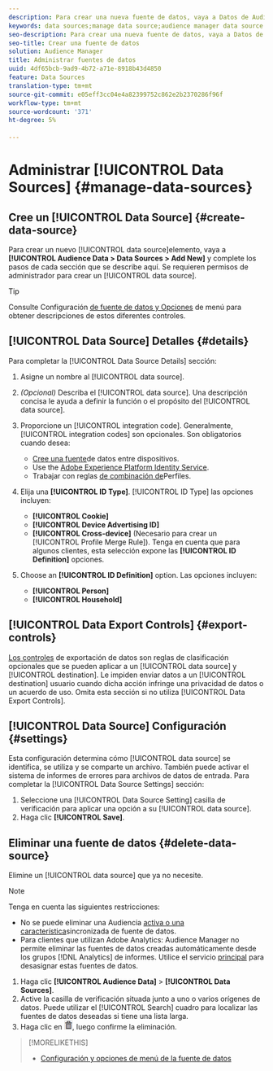 ```yaml
---
description: Para crear una nueva fuente de datos, vaya a Datos de Audiencia > Fuentes de datos > Añadir nueva y complete los pasos para cada sección que se describe aquí. Se necesitan permisos de administrador para crear una fuente de datos.
keywords: data sources;manage data source;audience manager data source
seo-description: Para crear una nueva fuente de datos, vaya a Datos de Audiencia > Fuentes de datos > Añadir nueva y complete los pasos para cada sección que se describe aquí. Se necesitan permisos de administrador para crear una fuente de datos.
seo-title: Crear una fuente de datos
solution: Audience Manager
title: Administrar fuentes de datos
uuid: 4df65bcb-9ad9-4b72-a71e-8918b43d4850
feature: Data Sources
translation-type: tm+mt
source-git-commit: e05eff3cc04e4a82399752c862e2b2370286f96f
workflow-type: tm+mt
source-wordcount: '371'
ht-degree: 5%

---
```



# Administrar [!UICONTROL Data Sources] {#manage-data-sources}

## Cree un [!UICONTROL Data Source] {#create-data-source}

Para crear un nuevo [!UICONTROL data source]elemento, vaya a **[!UICONTROL Audience Data > Data Sources > Add New]** y complete los pasos de cada sección que se describe aquí. Se requieren permisos de administrador para crear un [!UICONTROL data source].

<!-- create-datasource.xml -->

>[!TIP]
>
>Consulte Configuración [de fuente de datos y Opciones](../features/datasources-list-and-settings.md#settings-menu-options) de menú para obtener descripciones de estos diferentes controles.

## [!UICONTROL Data Source] Detalles {#details}

Para completar la [!UICONTROL Data Source Details] sección:

1. Asigne un nombre al [!UICONTROL data source].
1. *(Opcional)* Describa el [!UICONTROL data source]. Una descripción concisa le ayuda a definir la función o el propósito del [!UICONTROL data source].
1. Proporcione un [!UICONTROL integration code]. Generalmente, [!UICONTROL integration codes] son opcionales. Son obligatorios cuando desea:

   * [Cree una fuente](../features/profile-merge-rules/merge-rules-start.md#create-data-source)de datos entre dispositivos.
   * Use the [Adobe Experience Platform Identity Service](https://docs.adobe.com/content/help/es-ES/id-service/using/home.html).
   * Trabajar con reglas [de combinación de](../features/profile-merge-rules/merge-rules-start.md)Perfiles.

1. Elija una **[!UICONTROL ID Type]**. [!UICONTROL ID Type] las opciones incluyen:

   * **[!UICONTROL Cookie]**
   * **[!UICONTROL Device Advertising ID]**
   * **[!UICONTROL Cross-device]** (Necesario para crear un [!UICONTROL Profile Merge Rule]). Tenga en cuenta que para algunos clientes, esta selección expone las **[!UICONTROL ID Definition]** opciones.

1. Choose an **[!UICONTROL ID Definition]** option. Las opciones incluyen:

   * **[!UICONTROL Person]**
   * **[!UICONTROL Household]**

## [!UICONTROL Data Export Controls] {#export-controls}

[Los controles](../features/data-export-controls.md) de exportación de datos son reglas de clasificación opcionales que se pueden aplicar a un [!UICONTROL data source] y [!UICONTROL destination]. Le impiden enviar datos a un [!UICONTROL destination] usuario cuando dicha acción infringe una privacidad de datos o un acuerdo de uso. Omita esta sección si no utiliza [!UICONTROL Data Export Controls].

## [!UICONTROL Data Source] Configuración {#settings}

Esta configuración determina cómo [!UICONTROL data source] se identifica, se utiliza y se comparte un archivo. También puede activar el sistema de informes de errores para archivos de datos de entrada. Para completar la [!UICONTROL Data Source Settings] sección:

1. Seleccione una [!UICONTROL Data Source Setting] casilla de verificación para aplicar una opción a su [!UICONTROL data source].
2. Haga clic **[!UICONTROL Save]**.

## Eliminar una fuente de datos {#delete-data-source}

<!-- t_datasource_delete.xml -->

Elimine un [!UICONTROL data source] que ya no necesite.

>[!NOTE]
>
>Tenga en cuenta las siguientes restricciones:
>
>* No se puede eliminar una Audiencia [activa o una característica](../features/traits/client-activity-synced-audience-traits.md)sincronizada de fuente de datos.
>* Para clientes que utilizan Adobe Analytics: Audience Manager no permite eliminar las fuentes de datos creadas automáticamente desde los grupos [!DNL Analytics] de informes. Utilice el servicio [principal](https://docs.adobe.com/content/help/en/core-services/interface/about-core-services/core-services-landing.html) para desasignar estas fuentes de datos.


1. Haga clic **[!UICONTROL Audience Data]** > **[!UICONTROL Data Sources]**.
1. Active la casilla de verificación situada junto a uno o varios orígenes de datos.
Puede utilizar el [!UICONTROL Search] cuadro para localizar las fuentes de datos deseadas si tiene una lista larga.
1. Haga clic en ![](assets/icon_trash.png), luego confirme la eliminación.


>[!MORELIKETHIS]
>
>* [Configuración y opciones de menú de la fuente de datos](../features/datasources-list-and-settings.md#settings-menu-options)